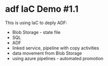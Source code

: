 # adf IaC Demo #1.1

This is using IaC to deply ADF:
- Blob Storage - state file
- SQL
- ADF
- linked service, pipeline with copy activities
- data movement from Blob Storage 
- using azure pipelines - automated promotion
 
